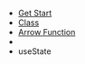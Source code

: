 - [Get Start](https://www.w3schools.com/REACT/react_getstarted.asp)
- [Class](https://www.w3schools.com/REACT/react_es6_classes.asp)
- [Arrow Function](https://www.w3schools.com/REACT/react_es6_arrow.asp)
- 
- useState
